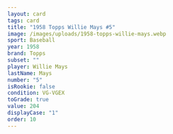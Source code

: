 ```yaml
---
layout: card
tags: card
title: "1958 Topps Willie Mays #5"
image: /images/uploads/1958-topps-willie-mays.webp
sport: Baseball
year: 1958
brand: Topps
subset: ""
player: Willie Mays
lastName: Mays
number: "5"
isRookie: false
condition: VG-VGEX
toGrade: true
value: 204
displayCase: "1"
order: 10
---
```

